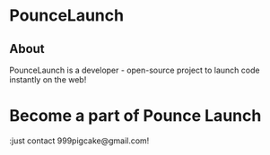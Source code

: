 # PounceLaunch

<h2>About</h2>
PounceLaunch is a developer - open-source project to launch code instantly on the web!

<h1>Become a part of Pounce Launch</h1>
:just contact 999pigcake@gmail.com!
